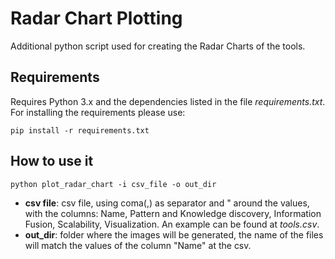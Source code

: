 # Radar Chart Plotting

Additional python script used for creating the Radar Charts of the tools.

## Requirements

Requires Python 3.x and the dependencies listed in the file *requirements.txt*. For installing the requirements please use:

`pip install -r requirements.txt`

## How to use it

`python plot_radar_chart -i csv_file -o out_dir`

* **csv file**: csv file, using coma(,) as separator and " around the values, with the columns: Name, Pattern and Knowledge discovery, Information Fusion, Scalability, Visualization. An example can be found at *tools.csv*.
* **out_dir**: folder where the images will be generated, the name of the files will match the values of the column "Name" at the csv.
